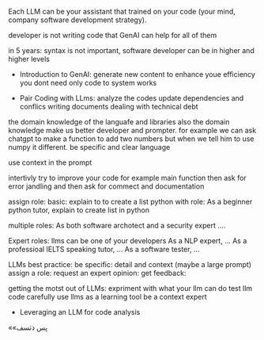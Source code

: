 Each LLM can be your assistant that trained on your code (your mind, company software development strategy).

developer is not writing code that GenAI can help for all of them

in 5 years: 
syntax is not important, software developer can be in higher and higher levels


- Introduction to GenAI:
generate new content
to enhance youe efficiency
you dont need only code to system works


- Pair Coding with LLms:
analyze the codes
update dependencies and conflics
writing documents
dealing with technical debt

the domain knowledge of the languafe and libraries also the domain knowledge make us better developer and prompter.
for example we can ask chatgpt to make a function to add two numbers but when we tell him to use numpy it different.
be specific and clear language

use context in the prompt

intertivly try to improve your code for example main function then ask for error jandling and then ask for commect and documentation

assign role:
basic: explain to to create a list python
with role: As a beginner python tutor, explain to create list in python

multiple roles:
As both software archotect and a security expert ....

Expert roles:
llms can be one of your developers
As a NLP expert, ...
As a professioal IELTS speaking tutor, ...
As a software tester, ...


LLMs best practice:
be specific: detail and context (maybe a large prompt)
assign a role:
request an expert opinion:
get feedback:

getting the motst out of LLMs:
expriment with what your llm can do
test llm code carefully
use llms as a learning tool
be a context expert

- Leveraging an LLM for code analysis
  



««پس ذثسف
